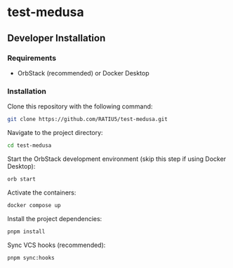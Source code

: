 # test-medusa

## Developer Installation

### Requirements

- OrbStack (recommended) or Docker Desktop

### Installation

Clone this repository with the following command:

```bash
git clone https://github.com/RATIU5/test-medusa.git
```

Navigate to the project directory:

```bash
cd test-medusa
```

Start the OrbStack development environment (skip this step if using Docker Desktop):

```bash
orb start
```

Activate the containers:
  
```bash
docker compose up
```

Install the project dependencies:

```bash
pnpm install
```

Sync VCS hooks (recommended):

```bash
pnpm sync:hooks
```
